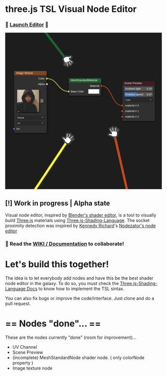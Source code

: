 # three.js TSL Visual Node Editor

### :rocket: [Launch Editor](https://bandinopla.github.io/three.js-visual-node-editor/) :rocket:

[![cover](/public/cover.png)](https://bandinopla.github.io/three.js-visual-node-editor/)

## **[!] Work in progress | Alpha state** <br/>
Visual node editor, inspired by [Blender's shader editor](https://www.blender.org/), is a tool to visually build [Three.js](https://threejs.org/) materials using [Three.js-Shading-Language](https://github.com/mrdoob/three.js/wiki/Three.js-Shading-Language).  The socket proximity detection was inspired by [Kennedy Richard](https://x.com/KennedyRichard)'s [Nodezator's node editor](https://x.com/KennedyRichard/status/1823905562192449762)

### :bookmark_tabs: Read the [WIKI / Documentation](https://github.com/bandinopla/three.js-visual-node-editor/wiki/three.js-TSL-Visual-Node-Editor) to collaborate!

# Let's build this together!
The idea is to let everybody add nodes and have this be the best shader node editor in the galaxy. To do so, you must check the [Three.js-Shading-Language Docs](https://github.com/mrdoob/three.js/wiki/Three.js-Shading-Language) to know how to implement the TSL sintax.

You can also fix bugs or improve the code/interface. Just clone and do a pull request.

# == Nodes "done"... ==
These are the nodes currently "done" (room for improvement)...
- UV Channel
- Scene Preview
- (incomplete) MeshStandardNode shader node. ( only colorNode property )
- Image texture node
